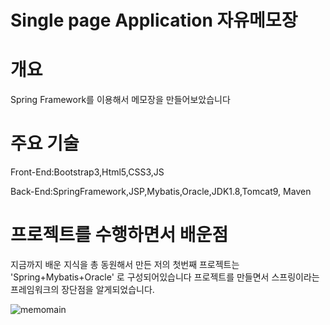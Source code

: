 # Single page Application 자유메모장
# 개요 
Spring Framework를 이용해서 메모장을 만들어보았습니다
# 주요 기술
Front-End:Bootstrap3,Html5,CSS3,JS

Back-End:SpringFramework,JSP,Mybatis,Oracle,JDK1.8,Tomcat9, Maven
# 프로젝트를 수행하면서 배운점
지금까지 배운 지식을 총 동원해서 만든 저의 첫번째 프로젝트는 'Spring+Mybatis+Oracle' 로 구성되어있습니다
프로젝트를 만들면서 스프링이라는 프레임워크의 장단점을 알게되었습니다.


![memomain](https://user-images.githubusercontent.com/59599438/79729035-d8a7e100-8329-11ea-9661-20cea9271590.png)

